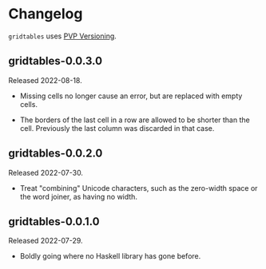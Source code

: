 # Changelog

`gridtables` uses [PVP Versioning][].

## gridtables-0.0.3.0

Released 2022-08-18.

-   Missing cells no longer cause an error, but are replaced with
    empty cells.

-   The borders of the last cell in a row are allowed to be
    shorter than the cell. Previously the last column was
    discarded in that case.

## gridtables-0.0.2.0

Released 2022-07-30.

-   Treat "combining" Unicode characters, such as the zero-width
    space or the word joiner, as having no width.


## gridtables-0.0.1.0

Released 2022-07-29.

-   Boldly going where no Haskell library has gone before.

  [PVP Versioning]: https://pvp.haskell.org
